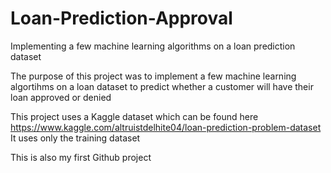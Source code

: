 # Loan-Prediction-Approval
Implementing a few machine learning algorithms on a loan prediction dataset

The purpose of this project was to implement a few machine learning algortihms on a loan dataset to predict whether a customer will have their loan approved or denied

This project uses a Kaggle dataset which can be found here https://www.kaggle.com/altruistdelhite04/loan-prediction-problem-dataset 
It uses only the training dataset

This is also my first Github project 
